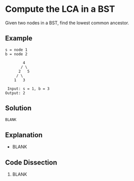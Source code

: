 # Compute the LCA in a BST
Given two nodes in a BST, find the lowest common ancestor.

## Example
```
s = node 1
b = node 2

        4
       / \
      2   5
     / \
    1   3

 Input: s = 1, b = 3
Output: 2
```

## Solution
```python
BLANK
```

## Explanation
* BLANK

## Code Dissection
1. BLANK